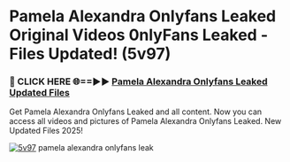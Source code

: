 # Pamela Alexandra Onlyfans Leaked Original Videos 0nlyFans Leaked - Files Updated! (5v97)

<h3>🔴 CLICK HERE 🌐==►► <a href="https://tinyurl.com/4seja8ks" rel="nofollow">Pamela Alexandra Onlyfans Leaked Updated Files</a></h3>

Get Pamela Alexandra Onlyfans Leaked and all content. Now you can access all videos and pictures of Pamela Alexandra Onlyfans Leaked. New Updated Files 2025!

[![5v97](https://i.imgur.com/EWjZXRe.gif)](https://tinyurl.com/4seja8ks)
pamela alexandra onlyfans leak